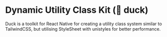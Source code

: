 # Dynamic Utility Class Kit (🦆 duck)

Duck is a toolkit for React Native for creating a utility class system similar to TailwindCSS, but utilising StyleSheet with unistyles for better performance.